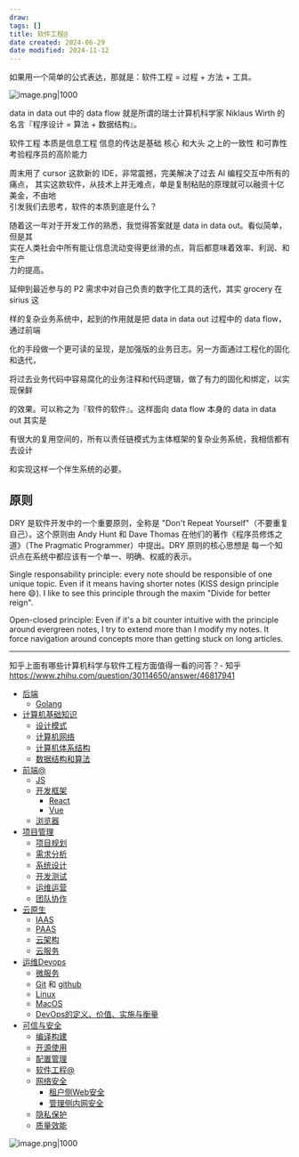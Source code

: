 ```yaml
---
draw:
tags: []
title: 软件工程@
date created: 2024-06-29
date modified: 2024-11-12
---
```

如果用一个简单的公式表达，那就是：软件工程 = 过程 + 方法 + 工具。

![image.png|1000](https://imagehosting4picgo.oss-cn-beijing.aliyuncs.com/imagehosting/fix-dir%2Fpicgo%2Fpicgo-clipboard-images%2F2024%2F11%2F24%2F02-15-34-732744fab378837671302ddc8f050bfa-202411240215416-56f187.png)

data in data out 中的 data flow 就是所谓的瑞士计算机科学家 Niklaus Wirth 的名言『程序设计 = 算法 + 数据结构』。

软件工程 本质是信息工程 信息的传达是基础 核心 和大头 之上的一致性 和可靠性 考验程序员的高阶能力

周末用了 cursor 这款新的 IDE，非常震撼，完美解决了过去 AI 编程交互中所有的痛点，
其实这款软件，从技术上并无难点，单是复制粘贴的原理就可以融资十亿美金，不由地  
引发我们去思考，软件的本质到底是什么？

随着这一年对于开发工作的熟悉，我觉得答案就是 data in data out。看似简单，但是其  
实在人类社会中所有能让信息流动变得更丝滑的点，背后都意味着效率、利润、和生产  
力的提高。

  

延伸到最近参与的 P2 需求中对自己负责的数字化工具的迭代，其实 grocery 在 sirius 这

样的复杂业务系统中，起到的作用就是把 data in data out 过程中的 data flow，通过前端

化的手段做一个更可读的呈现，是加强版的业务日志。另一方面通过工程化的固化和迭代，

将过去业务代码中容易腐化的业务注释和代码逻辑，做了有力的固化和绑定，以实现保鲜

的效果。可以称之为『软件的软件』。这样面向 data flow 本身的 data in data out 其实是

有很大的复用空间的，所有以责任链模式为主体框架的复杂业务系统，我相信都有去设计

和实现这样一个伴生系统的必要。

## 原则

DRY 是软件开发中的一个重要原则，全称是 "Don't Repeat Yourself"（不要重复自己）。这个原则由 Andy Hunt 和 Dave Thomas 在他们的著作《程序员修炼之道》（The Pragmatic Programmer）中提出。DRY 原则的核心思想是 每一个知识点在系统中都应该有一个单一、明确、权威的表示。

Single responsability principle: every note should be responsible of one unique topic. Even if it means having shorter notes (KISS design principle here 😄). I like to see this principle through the maxim "Divide for better reign".

Open-closed principle: Even if it's a bit counter intuitive with the principle around evergreen notes, I try to extend more than I modify my notes. It force navigation around concepts more than getting stuck on long articles.

---

知乎上面有哪些计算机科学与软件工程方面值得一看的问答？- 知乎  
https://www.zhihu.com/question/30114650/answer/46817941

- [后端](后端)
	- [Golang](Golang.md)
- [计算机基础知识](计算机基础知识)
	- [设计模式](设计模式)
	- [计算机网络](计算机网络)
	- [计算机体系结构](计算机体系结构)
	- [数据结构和算法](数据结构和算法.md)
- [前端@](前端@.md)
	- [JS](JS.md)
	- [开发框架](开发框架)
		- [React](React)
		- [Vue](Vue)
	- [浏览器](浏览器.md)
- [项目管理](2%20第二大脑/1%20节点/管理/项目管理.md)
	- [项目规划](项目规划)
	- [需求分析](需求分析)
	- [系统设计](系统设计)
	- [开发测试](开发测试)
	- [运维运营](运维运营)
	- [团队协作](团队协作.md)
- [云原生](云原生)
	- [IAAS](IAAS)
	- [PAAS](PAAS)
	- [云架构](云架构)
	- [云服务](云服务)
- [运维Devops](运维Devops)
	- [微服务](微服务)
	- [Git](Git.md) 和 [github](2%20第二大脑/1%20节点/CS/编程语言/Go/github.md)
	- [Linux](Linux.md)
	- [MacOS](MacOS)
	- [DevOps的定义、价值、实施与衡量](DevOps的定义、价值、实施与衡量)
- [可信与安全](可信与安全)
	- [编译构建](编译构建)
	- [开源使用](开源使用)
	- [配置管理](配置管理)
	- [软件工程@](软件工程@.md)
	- [网络安全](网络安全)
		- [租户侧Web安全](租户侧Web安全)
		- [管理侧内网安全](管理侧内网安全)
	- [隐私保护](隐私保护)
	- [质量效能](质量效能)

![image.png|1000](https://imagehosting4picgo.oss-cn-beijing.aliyuncs.com/imagehosting/fix-dir%2Fpicgo%2Fpicgo-clipboard-images%2F2024%2F06%2F29%2F17-39-55-175cfb2e81a8d60ad7656e4cc65f181c-20240629173955-e8812b.png)

